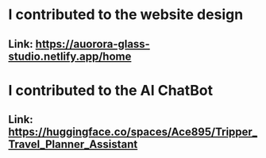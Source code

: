 # I contributed to the website design
## Link: https://auorora-glass-studio.netlify.app/home

# I contributed to the AI ChatBot
## Link: https://huggingface.co/spaces/Ace895/Tripper_Travel_Planner_Assistant
